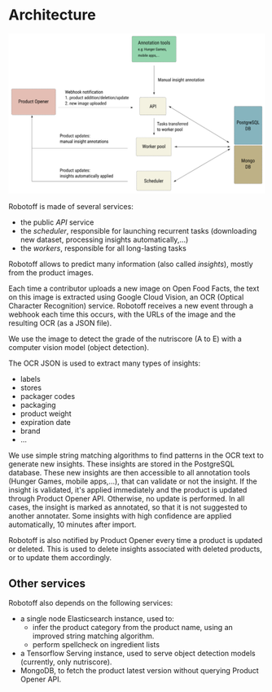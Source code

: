 # Architecture

![Robotoff Architecture](../assets/architecture.svg)

Robotoff is made of several services:

- the public _API_ service
- the _scheduler_, responsible for launching recurrent tasks (downloading new dataset, processing insights automatically,...)
- the _workers_, responsible for all long-lasting tasks

Robotoff allows to predict many information (also called _insights_), mostly from the product images.

Each time a contributor uploads a new image on Open Food Facts, the text on this image is extracted using Google Cloud Vision, an OCR (Optical Character Recognition) service. Robotoff receives a new event through a webhook each time this occurs, with the URLs of the image and the resulting OCR (as a JSON file).

We use the image to detect the grade of the nutriscore (A to E) with a computer vision model (object detection).

The OCR JSON is used to extract many types of insights:

- labels
- stores
- packager codes
- packaging
- product weight
- expiration date
- brand
- ...

We use simple string matching algorithms to find patterns in the OCR text to generate new insights. These insights are stored in the PostgreSQL database.
These new insights are then accessible to all annotation tools (Hunger Games, mobile apps,...), that can validate or not the insight. If the insight is validated, it's applied immediately and the product is updated through Product Opener API. Otherwise, no update is performed. In all cases, the insight is marked as annotated, so that it is not suggested to another annotater.
Some insights with high confidence are applied automatically, 10 minutes after import.

Robotoff is also notified by Product Opener every time a product is updated or deleted. This is used to delete insights associated with deleted products, or to update them accordingly.

## Other services

Robotoff also depends on the following services:

- a single node Elasticsearch instance, used to:
  - infer the product category from the product name, using an improved string matching algorithm.
  - perform spellcheck on ingredient lists
- a Tensorflow Serving instance, used to serve object detection models (currently, only nutriscore).
- MongoDB, to fetch the product latest version without querying Product Opener API.
